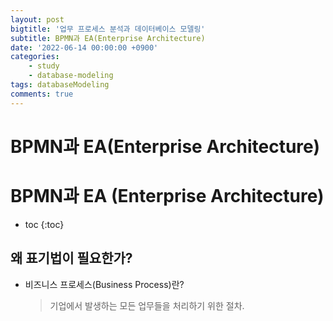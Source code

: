 ```yaml
---
layout: post
bigtitle: '업무 프로세스 분석과 데이터베이스 모델링'
subtitle: BPMN과 EA(Enterprise Architecture)
date: '2022-06-14 00:00:00 +0900'
categories:
    - study
    - database-modeling
tags: databaseModeling
comments: true
---
```


# BPMN과 EA(Enterprise Architecture)

# BPMN과 EA (Enterprise Architecture)
* toc
{:toc}

## 왜 표기법이 필요한가?
+ 비즈니스 프로세스(Business Process)란?
  > 기업에서 발생하는 모든 업무들을 처리하기 위한 절차.
